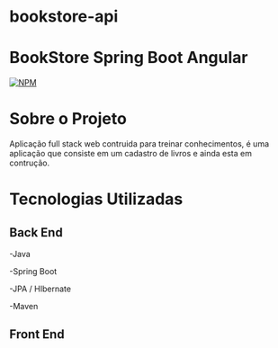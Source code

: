 # bookstore-api

# BookStore Spring Boot Angular
[![NPM](HTTPS://IMG.SHIELDS.IO/NPM/1/REACT)](https://github.com/Weltonjc1/bookstore-api/blob/master/LICENSE)

# Sobre o Projeto
Aplicação full stack web contruida para treinar conhecimentos, é uma aplicação que consiste em um cadastro de livros e ainda esta em contrução.

# Tecnologias Utilizadas

## Back End

-Java

-Spring Boot

-JPA / HIbernate

-Maven

## Front End





